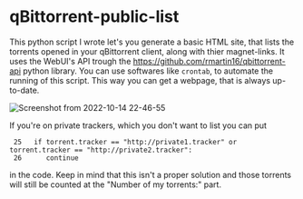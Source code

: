 # qBittorrent-public-list
This python script I wrote let's you generate a basic HTML site, that lists the torrents opened in your qBittorrent client, along with thier magnet-links. It uses the WebUI's API trough the https://github.com/rmartin16/qbittorrent-api python library. You can use softwares like `crontab`, to automate the running of this script. This way you can get a webpage, that is always up-to-date.

![Screenshot from 2022-10-14 22-46-55](https://user-images.githubusercontent.com/25381594/195940759-2428a0a5-5bf4-4755-a2bd-eaa32a87c9de.png)

If you're on private trackers, which you don't want to list you can put
```
 25   if torrent.tracker == "http://private1.tracker" or torrent.tracker == "http://private2.tracker":
 26      continue
```
in the code. Keep in mind that this isn't a proper solution and those torrents will still be counted at the "Number of my torrents:" part.
